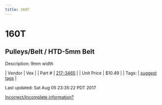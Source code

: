 ```yaml
---
title: 160T
---
```


# 160T
## Pulleys/Belt / HTD-5mm Belt
Description: 	9mm width 

| Vendor | Vex | 
| Part # | [217-3465](http://www.vexrobotics.com/vexpro/motion/belts-and-pulleys/htdbelts9.html) | 
| Unit Price | $10.49 | 
| Tags: | [suggest tags](https://docs.google.com/forms/d/e/1FAIpQLSeWyY8v3RgOty-MyWmh9U0iivNYN_molChYyS-0U-o-kOAv_g/viewform) | 

Last updated: Sat Aug 05 23:35:22 PDT 2017

 [Incorrect/Incomplete information?](https://docs.google.com/forms/d/e/1FAIpQLSeWyY8v3RgOty-MyWmh9U0iivNYN_molChYyS-0U-o-kOAv_g/viewform)